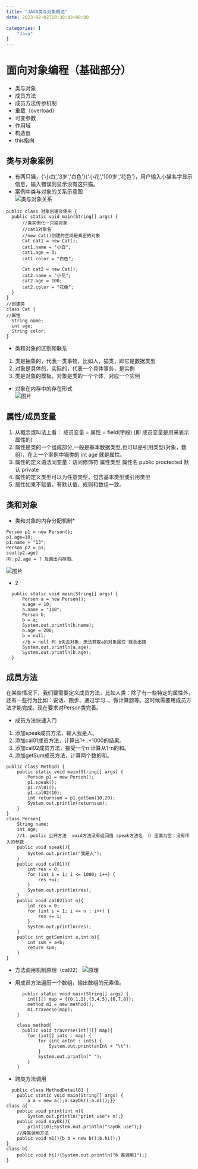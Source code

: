 ```yaml
---
title: "JAVA类与对象概述"
date: 2023-02-02T19:30:43+08:00

categories: [
    "Java"
]
---
```

# 面向对象编程（基础部分）
* 类与对象
* 成员方法
* 成员方法传参机制
* 重载（overload）
* 可变参数
* 作用域
* 构造器
* this指向

## 类与对象案例
  * 有两只猫，{'小白','3岁','白色'}{'小花','100岁','花色'}，用户输入小猫名字显示信息，输入错误则显示没有这只猫。    
  * 案例中类与对象的关系示意图    
  ![类与对象关系](https://img-blog.csdnimg.cn/1c22bba349d74979b2f57fed04ae7e6b.png "类与对象关系")

  ```
  public class 对象创建及使用 {
    public static void main(String[] args) {
        //类实例化一只猫对象
        //cat1对象名  
        //new Cat()创建的空间是真正的对象
        Cat cat1 = new Cat();
        cat1.name = "小白";
        cat1.age = 3;
        cat1.color = "白色";

        Cat cat2 = new Cat();
        cat2.name = "小花";
        cat2.age = 100;
        cat2.color = "花色";
    }
}
//创建类
class Cat {
  //属性
    String name;
    int age;
    String color;
}
```   
  * 类和对象的区别和联系
1. 类是抽象的，代表一类事物，比如人，猫类，即它是数据类型
2. 对象是具体的，实际的，代表一个具体事务，是实例
3. 类是对象的模板，对象是类的一个个体，对应一个实例

  * 对象在内存中的存在形式    
  ![图片](https://img-blog.csdnimg.cn/5c8ee5a1156f4002b21fdcb2f071ee2f.png "对象在内存中的存在形式")    

## 属性/成员变量
1. 从概念或叫法上看： 成员变量 = 属性 = field(字段) (即 成员变量是用来表示属性的)
2. 属性是类的一个组成部分,一般是基本数据类型,也可以是引用类型(对象，数组)，在上一个案例中猫类的 int age 就是属性。
3. 属性的定义语法同变量：访问修饰符 属性类型 属性名
   public proctected 默认 private
4. 属性的定义类型可以为任意类型，包含基本类型或引用类型
5. 属性如果不赋值，有默认值，规则和数组一致。

## 类和对象
 * 类和对象的内存分配机制*
  ```
Person p1 = new Person();
p1.age=10;
p1.name = "13";
Person p2 = p1;
sout(p2.age)
问：p2.age = ? 及画出内存图。
  ```
![图片](https://img-blog.csdnimg.cn/d9d0d2b12e1448229475584d9839314a.png "对象内存图")
 * 2
  ```
    public static void main(String[] args) {
        Person a = new Person();
        a.age = 10;
        a.name = "110";
        Person b;
        b = a;
        System.out.println(b.name);
        b.age = 200;
        b = null;
        //b = null 时 b失去对象，无法获取a的对象属性 就会出错
        System.out.println(a.age);
        System.out.println(b.age);
    }
  ```
## 成员方法
在某些情况下，我们要需要定义成员方法，比如人类：除了有一些特定的属性外，还有一些行为比如：说话、跑步、通过学习..、做计算题等。这时候需要用成员方法才能完成。现在要求对Person类完善。
 * 成员方法快速入门   
  1. 添加speak成员方法，输入我是人。
  2. 添加cal01成员方法，计算出1+..+1000的结果。
  3. 添加cal02成员方法，接受一个n 计算从1-n的和。
  4. 添加getSum成员方法，计算两个数的和。
```
public class Method1 {
    public static void main(String[] args) {
        Person p1 = new Person();
        p1.speak();
        p1.cal01();
        p1.cal02(10);
        int returnsum = p1.getSum(10,20);
        System.out.println(returnsum);
    }
}
class Person{
    String name;
    int age;
    //1. public 公开方法  void方法没有返回值 speak方法名 （）里面为空：没有传入的参数
    public void speak(){
        System.out.println("我是人");
    }
    public void cal01(){
        int res = 0;
        for (int i = 1; i <= 1000; i++) {
            res +=i;
        }
        System.out.println(res);
    }
    public void cal02(int n){
        int res = 0;
        for (int i = 1; i <= n ; i++) {
            res += i;
        }
        System.out.println(res);
    }
    public int getSum(int a,int b){
        int sum = a+b;
        return sum;
    }
}
```

* 方法调用机制原理（cal02）
  ![原理](https://img-blog.csdnimg.cn/ab53e0b014f64b788ae19e338036df46.png "方法调用机制原理（cal02）")

* 用成员方法遍历一个数组，输出数组的元素值。
```
      public static void main(String[] args) {
        int[][] map = {{0,1,2},{3,4,5},{6,7,8}};
        method m1 = new method();
        m1.traverse(map);
    }

    class method{
      public void traverse(int[][] map){
        for (int[] ints : map) {
            for (int anInt : ints) {
                System.out.print(anInt + "\t");
            }
            System.out.println(" ");
        }
    }
 ```
* 跨类方法调用
```
  public class MethodDetail01 {
    public static void main(String[] args) {
        a a = new a();a.sayOk();a.m1();}}
class a{
    public void print(int n){
        System.out.println("print use"+ n);}
    public void sayOk(){
        print(10);System.out.println("sayOk use");}
    //跨类调用方法
    public void m1(){b b = new b();b.hi();}
}
class b{
    public void hi(){System.out.println("b 类调用1");}
}
```
